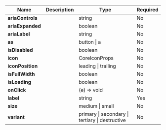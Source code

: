 | **Name**         | **Description** | **Type**                                        | **Required** |
|------------------|-----------------|-------------------------------------------------|--------------|
| **ariaControls** |                 | string                                          | No           |
| **ariaExpanded** |                 | boolean                                         | No           |
| **ariaLabel**    |                 | string                                          | No           |
| **as**           |                 | button \| a                                     | No           |
| **isDisabled**   |                 | boolean                                         | No           |
| **icon**         |                 | CoreIconProps                                   | No           |
| **iconPosition** |                 | leading \| trailing                             | No           |
| **isFullWidth**  |                 | boolean                                         | No           |
| **isLoading**    |                 | boolean                                         | No           |
| **onClick**      |                 | (e) => void                                     | No           |
| **label**        |                 | string                                          | Yes          |
| **size**         |                 | medium \| small                                 | No           |
| **variant**      |                 | primary \| secondary \| tertiary \| destructive | No           |
